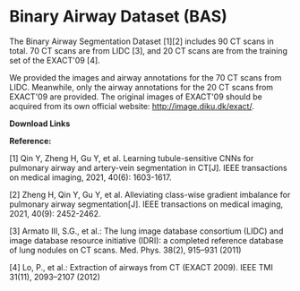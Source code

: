 # Binary Airway Dataset (BAS)
The Binary Airway Segmentation Dataset [1][2] includes 90 CT scans in total. 70 CT scans are from LIDC [3], and 20 CT scans are from the training set of the EXACT'09 [4].

We provided the images and airway annotations for the 70 CT scans from LIDC. Meanwhile, only the airway annotations for the 20 CT scans from EXACT'09 are provided. 
The original images of EXACT'09 should be acquired from its own official website: http://image.diku.dk/exact/. 

**Download Links**



**Reference:**

[1] Qin Y, Zheng H, Gu Y, et al. Learning tubule-sensitive CNNs for pulmonary airway and artery-vein segmentation in CT[J]. IEEE transactions on medical imaging, 2021, 40(6): 1603-1617.

[2] Zheng H, Qin Y, Gu Y, et al. Alleviating class-wise gradient imbalance for pulmonary airway segmentation[J]. IEEE transactions on medical imaging, 2021, 40(9): 2452-2462.

[3] Armato III, S.G., et al.: The lung image database consortium (LIDC) and image database resource initiative (IDRI): a completed reference database of lung nodules on CT scans. Med. Phys. 38(2), 915–931 (2011)

[4] Lo, P., et al.: Extraction of airways from CT (EXACT 2009). IEEE TMI 31(11), 2093–2107 (2012)